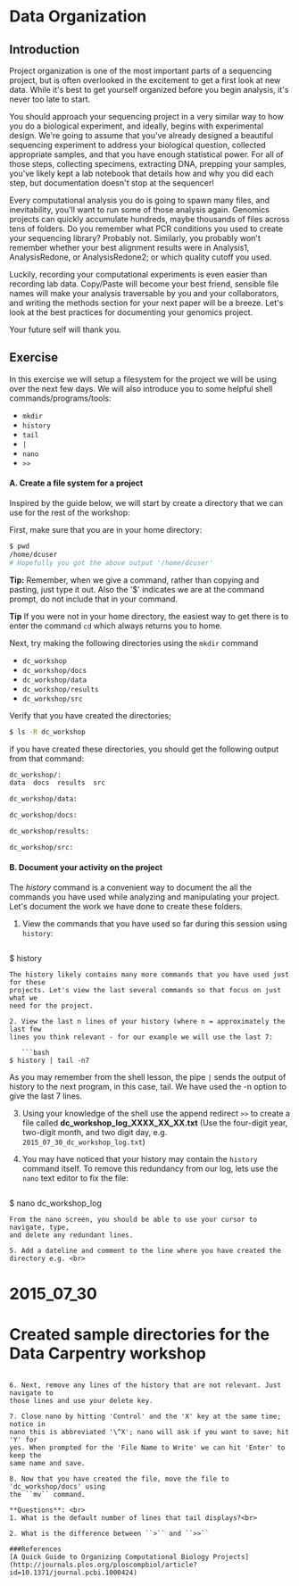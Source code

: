 # Data Organization

## Introduction

Project organization is one of the most important parts of a sequencing project,
but is often overlooked in the excitement to get a first look at new data. While
it's best to get yourself organized before you begin analysis, it's never too
late to start.

You should approach your sequencing project in a very similar way to how you do
a biological experiment, and ideally, begins with experimental design. We're
going to assume that you've already designed a beautiful sequencing experiment
to address your biological question, collected appropriate samples, and that you
have enough statistical power. For all of those steps, collecting specimens,
extracting DNA, prepping your samples, you've likely kept a lab notebook that
details how and why you did each step, but documentation doesn't stop at the
sequencer!

Every computational analysis you do is going to spawn many files, and
inevitability, you'll want to run some of those analysis again. Genomics
projects can quickly accumulate hundreds, maybe thousands of files across tens
of folders. Do you remember what PCR conditions you used to create your
sequencing library? Probably not. Similarly, you probably won't remember whether
your best alignment results were in Analysis1, AnalysisRedone, or
AnalysisRedone2; or which quality cutoff you used.

Luckily, recording your computational experiments is even easier than recording
lab data. Copy/Paste will become your best friend, sensible file names will make
your analysis traversable by you and your collaborators, and writing the methods
section for your next paper will be a breeze. Let's look at the best practices
for documenting your genomics project.

Your future self will thank you.

## Exercise

In this exercise we will setup a filesystem for the project we will be using
over the next few days. We will also introduce you to some helpful shell
commands/programs/tools:

* ``mkdir``
* ``history``
* ``tail``
* ``|``
* ``nano``
* ``>>``

#### A. Create a file system for a project

Inspired by the guide below, we will start by create a directory that we can use
for the rest of the workshop:

First, make sure that you are in your home directory:
```bash
$ pwd
/home/dcuser
# Hopefully you got the above output '/home/dcuser'
```

**Tip:** Remember, when we give a command, rather than copying and pasting, just
type it out. Also the '$' indicates we are at the command prompt, do not include
that in your command.

**Tip** If you were not in your home directory, the easiest way to get there is
to enter the command ``cd`` which always returns you to home.

Next, try making the following directories using the ``mkdir`` command

* ``dc_workshop``
* ``dc_workshop/docs``
* ``dc_workshop/data``
* ``dc_workshop/results``
* ``dc_workshop/src``

Verify that you have created the directories;

```bash
$ ls -R dc_workshop
```

if you have created these directories, you should get the following output from that command:

```bash
dc_workshop/:
data  docs  results  src

dc_workshop/data:

dc_workshop/docs:

dc_workshop/results:

dc_workshop/src:
```

#### B. Document your activity on the project

The *history* command is a convenient way to document the all the commands you
have used while analyzing and manipulating your project. Let's document the work
we have done to create these folders.

1. View the commands that you have used so far during this session using ``history``:

   ```bash
$ history
```
The history likely contains many more commands that you have used just for these
projects. Let's view the last several commands so that focus on just what we
need for the project.

2. View the last n lines of your history (where n = approximately the last few
lines you think relevant - for our example we will use the last 7:

   ```bash
$ history | tail -n7
```
As you may remember from the shell lesson, the pipe ``|`` sends the output of
history to the next program, in this case, tail. We have used the -n option to
give the last 7 lines.

3. Using your knowledge of the shell use the append redirect ``>>`` to create a
file called **dc_workshop_log_XXXX_XX_XX.txt** (Use the four-digit year,
two-digit month, and two digit day, e.g. ``2015_07_30_dc_workshop_log.txt``)

4. You may have noticed that your history may contain the ``history`` command
itself. To remove this redundancy from our log, lets use the ``nano`` text
editor to fix the file:
   ```bash
$ nano dc_workshop_log
```
From the nano screen, you should be able to use your cursor to navigate, type,
and delete any redundant lines.

5. Add a dateline and comment to the line where you have created the directory e.g. <br>
   ```
# 2015_07_30
# Created sample directories for the Data Carpentry workshop
```

6. Next, remove any lines of the history that are not relevant. Just navigate to
those lines and use your delete key.

7. Close nano by hitting 'Control' and the 'X' key at the same time; notice in
nano this is abbreviated '\^X'; nano will ask if you want to save; hit 'Y' for
yes. When prompted for the 'File Name to Write' we can hit 'Enter' to keep the
same name and save.

8. Now that you have created the file, move the file to 'dc_workshop/docs' using
the ``mv`` command.

**Questions**: <br>
1. What is the default number of lines that tail displays?<br>

2. What is the difference between ``>`` and ``>>``

###References
[A Quick Guide to Organizing Computational Biology Projects](http://journals.plos.org/ploscompbiol/article?id=10.1371/journal.pcbi.1000424)
